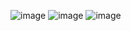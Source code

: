 ![image](https://github.com/user-attachments/assets/d0eac363-b2ad-4596-88ec-324eb92bb963)
![image](https://github.com/user-attachments/assets/6470cdd2-96ec-4317-9346-01c1f196b277)
![image](https://github.com/user-attachments/assets/284f6630-3f2a-43f7-89e1-1a18edc889b5)
